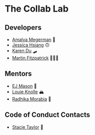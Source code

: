 # The Collab Lab

## Developers

- [Amalya Megerman](https://github.com/amalyam) 🐙
- [Jessica Hsiang](https://github.com/hsiangj) 🙃
- [Karen Du](https://github.com/piecanoe) 🛹
- [Martin Fitzpatrick](https://github.com/krsnamara) 👨‍👧‍👧

## Mentors

- [EJ Mason](https://github.com/mxmason) 🐧
- [Louie Knolle](https://github.com/louieknolle) 🏔️
- [Radhika Morabia](https://github.com/rmorabia) 🌈

## Code of Conduct Contacts

- [Stacie Taylor](https://github.com/stacietaylorcima) 🎉
